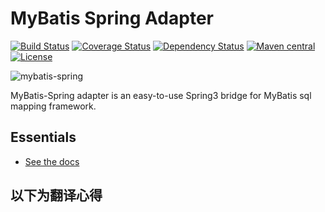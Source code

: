 MyBatis Spring Adapter
======================

[![Build Status](https://travis-ci.org/mybatis/spring.svg?branch=master)](https://travis-ci.org/mybatis/spring)
[![Coverage Status](https://coveralls.io/repos/mybatis/spring/badge.svg?branch=master&service=github)](https://coveralls.io/github/mybatis/spring?branch=master)
[![Dependency Status](https://www.versioneye.com/user/projects/5619b698a193340f2f000520/badge.svg?style=flat)](https://www.versioneye.com/user/projects/5619b698a193340f2f000520)
[![Maven central](https://maven-badges.herokuapp.com/maven-central/org.mybatis/mybatis-spring/badge.svg)](https://maven-badges.herokuapp.com/maven-central/org.mybatis/mybatis-spring)
[![License](http://img.shields.io/:license-apache-brightgreen.svg)](http://www.apache.org/licenses/LICENSE-2.0.html)

![mybatis-spring](http://mybatis.github.io/images/mybatis-logo.png)

MyBatis-Spring adapter is an easy-to-use Spring3 bridge for MyBatis sql mapping framework.

Essentials
----------

* [See the docs](http://mybatis.github.io/spring/)



 **以下为翻译心得**
 ----------
 